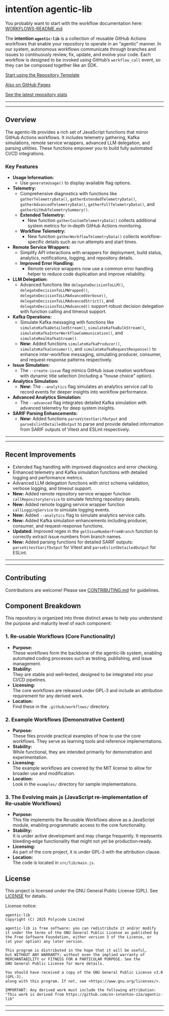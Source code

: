 # intentïon agentic-lib

You probably want to start with the workflow documentation here: [WORKFLOWS-README.md](https://github.com/xn-intenton-z2a/agentic-lib/blob/main/WORKFLOWS-README.md)

The **intentïon `agentic-lib`** is a collection of reusable GitHub Actions workflows that enable your
repository to operate in an “agentic” manner. In our system, autonomous workflows communicate through branches and
issues to continuously review, fix, update, and evolve your code. Each workflow is designed to be invoked using
GitHub’s `workflow_call` event, so they can be composed together like an SDK.

[Start using the Repository Template](https://github.com/xn-intenton-z2a/repository0)

[Also on GitHub Pages](https://xn-intenton-z2a.github.io/agentic-lib/index.html)

[See the latest repository stats](https://xn-intenton-z2a.github.io/agentic-lib/latest.html)

---
---

## Overview

The agentic‑lib provides a rich set of JavaScript functions that mirror GitHub Actions workflows. It includes telemetry gathering, Kafka simulations, remote service wrappers, advanced LLM delegation, and parsing utilities. These functions empower you to build fully automated CI/CD integrations.

### Key Features

- **Usage Information:**
  - Use `generateUsage()` to display available flag options.
- **Telemetry:**
  - Comprehensive diagnostics with functions like `gatherTelemetryData()`, `gatherExtendedTelemetryData()`, `gatherAdvancedTelemetryData()`, `gatherFullTelemetryData()`, and `gatherGitHubTelemetrySummary()`.
  - **Extended Telemetry:**
    - New function `gatherCustomTelemetryData()` collects additional system metrics for in‑depth GitHub Actions monitoring.
  - **Workflow Telemetry:**
    - New function `gatherWorkflowTelemetryData()` collects workflow-specific details such as run attempts and start times.
- **Remote Service Wrappers:**
  - Simplify API interactions with wrappers for deployment, build status, analytics, notifications, logging, and repository details.
  - **Improved Error Handling:**
    - Remote service wrappers now use a common error handling helper to reduce code duplication and improve reliability.
- **LLM Delegation:**
  - Advanced functions like `delegateDecisionToLLM()`, `delegateDecisionToLLMWrapped()`, `delegateDecisionToLLMAdvancedVerbose()`, `delegateDecisionToLLMAdvancedStrict()`, and `delegateDecisionToLLMAdvanced()` support robust decision delegation with function calling and timeout support.
- **Kafka Operations:**
  - Simulate Kafka messaging with functions like `simulateKafkaDetailedStream()`, `simulateKafkaBulkStream()`, `simulateKafkaInterWorkflowCommunication()`, and `simulateRealKafkaStream()`.
  - **New:** Added functions `simulateKafkaProducer()`, `simulateKafkaConsumer()`, and `simulateKafkaRequestResponse()` to enhance inter-workflow messaging, simulating producer, consumer, and request-response patterns respectively.
- **Issue Simulation:**
  - The `--create-issue` flag mimics GitHub issue creation workflows with dynamic title selection (including a "house choice" option).
- **Analytics Simulation:**
  - **New:** The `--analytics` flag simulates an analytics service call to record events for deeper insights into workflow performance.
- **Advanced Analytics Simulation:**
  - The `--advanced` flag integrates detailed Kafka simulation with advanced telemetry for deep system insights.
- **SARIF Parsing Enhancements:**
  - **New:** Added functions `parseVitestSarifOutput` and `parseEslintDetailedOutput` to parse and provide detailed information from SARIF outputs of Vitest and ESLint respectively.

---
---

## Recent Improvements

- Extended flag handling with improved diagnostics and error checking.
- Enhanced telemetry and Kafka simulation functions with detailed logging and performance metrics.
- Advanced LLM delegation functions with strict schema validation, verbose logging, and timeout support.
- **New:** Added remote repository service wrapper function `callRepositoryService` to simulate fetching repository details.
- **New:** Added remote logging service wrapper function `callLoggingService` to simulate logging events.
- **New:** Added `--analytics` flag to simulate analytics service calls.
- **New:** Added Kafka simulation enhancements including producer, consumer, and request-response functions.
- **Updated:** Improved regex in the `getIssueNumberFromBranch` function to correctly extract issue numbers from branch names.
- **New:** Added parsing functions for detailed SARIF outputs: `parseVitestSarifOutput` for Vitest and `parseEslintDetailedOutput` for ESLint.

---
---

## Contributing

Contributions are welcome! Please see [CONTRIBUTING.md](CONTRIBUTING.md) for guidelines.

## Component Breakdown

This repository is organized into three distinct areas to help you understand the purpose and maturity level of each component:

### 1. Re‑usable Workflows (Core Functionality)
- **Purpose:**  
  These workflows form the backbone of the agentic‑lib system, enabling automated coding processes such as testing, publishing, and issue management.
- **Stability:**  
  They are stable and well‑tested, designed to be integrated into your CI/CD pipelines.
- **Licensing:**  
  The core workflows are released under GPL‑3 and include an attribution requirement for any derived work.
- **Location:**  
  Find these in the `.github/workflows/` directory.

### 2. Example Workflows (Demonstrative Content)
- **Purpose:**  
  These files provide practical examples of how to use the core workflows. They serve as learning tools and reference implementations.
- **Stability:**  
  While functional, they are intended primarily for demonstration and experimentation.
- **Licensing:**  
  The example workflows are covered by the MIT license to allow for broader use and modification.
- **Location:**  
  Look in the `examples/` directory for sample implementations.

### 3. The Evolving main.js (JavaScript re-implementation of Re‑usable Workflows)
- **Purpose:**  
  This file implements the Re‑usable Workflows above as a JavaScript module, enabling programmatic access to the core functionality.
- **Stability:**  
  It is under active development and may change frequently. It represents bleeding‑edge functionality that might not yet be production‑ready.
- **Licensing:**  
  As part of the core project, it is under GPL‑3 with the attribution clause.
- **Location:**  
  The code is located in `src/lib/main.js`.

## License

This project is licensed under the GNU General Public License (GPL). See [LICENSE](LICENSE) for details.

License notice:
```
agentic-lib
Copyright (C) 2025 Polycode Limited

agentic-lib is free software: you can redistribute it and/or modify
it under the terms of the GNU General Public License as published by
the Free Software Foundation, either version 3 of the License, or
(at your option) any later version.

This program is distributed in the hope that it will be useful,
but WITHOUT ANY WARRANTY; without even the implied warranty of
MERCHANTABILITY or FITNESS FOR A PARTICULAR PURPOSE. See the
GNU General Public License for more details.

You should have received a copy of the GNU General Public License v3.0 (GPL‑3).
along with this program. If not, see <https://www.gnu.org/licenses/>.

IMPORTANT: Any derived work must include the following attribution:
"This work is derived from https://github.com/xn-intenton-z2a/agentic-lib"
```

---
---

